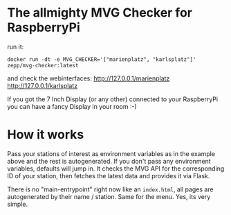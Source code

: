 # The allmighty MVG Checker for RaspberryPi

run it:
```
docker run -dt -e MVG_CHECKER='["marienplatz", "karlsplatz"]' zepp/mvg-checker:latest
```

and check the webinterfaces:
http://127.0.0.1/marienplatz
http://127.0.0.1/karlsplatz

If you got the 7 Inch Display (or any other) connected to your RaspberryPi you can have a fancy Display in your room :-)

# How it works

Pass your stations of interest as environment variables as in the example above and the rest is autogenerated. If you don't pass any environment variables, defaults will jump in.
It checks the MVG API for the corresponding ID of your station, then fetches the latest data and provides it via Flask.

There is no "main-entrypoint" right now like an `index.html`, all pages are autogenerated by their name / station. Same for the menu. Yes, its very simple.
